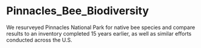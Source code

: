 # Pinnacles_Bee_Biodiversity
We resurveyed Pinnacles National Park for native bee species and compare results to an inventory completed 15 years earlier, as well as similar efforts conducted across the U.S.
